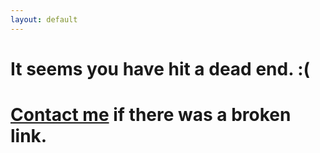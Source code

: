 ```yaml
---
layout: default
---
```

<h1>It seems you have hit a dead end. :(</h1>
<h1><a href="mailto:djtravz@gmail.com">Contact me</a> if there was a broken link.</h1>
<style>
    body {
        background-image: url("https://raw.githubusercontent.com/DaleProjects/daleprojects.github.io/master/Webp.net-gifmaker%20(1).gif");
    }
    img.center {
        display: block;
        margin: 0 auto;
    }
</style>
